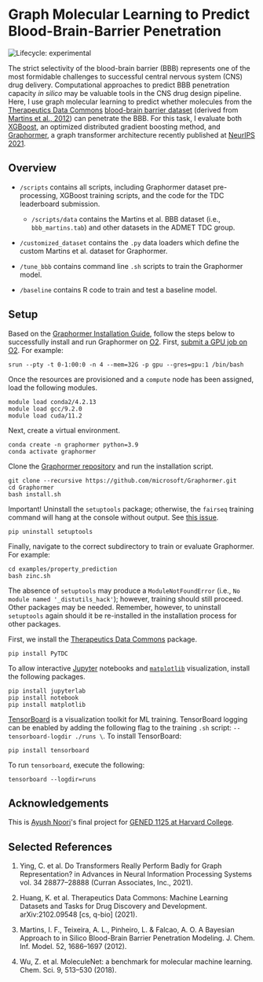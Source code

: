 # Graph Molecular Learning to Predict Blood-Brain-Barrier Penetration 

<!-- badges: start -->

![Lifecycle:
experimental](https://img.shields.io/badge/lifecycle-experimental-orange.svg)

<!-- badges: end -->

The strict selectivity of the blood-brain barrier (BBB) represents one of the most formidable challenges to successful central nervous system (CNS) drug delivery. Computational approaches to predict BBB penetration capacity *in silico* may be valuable tools in the CNS drug design pipeline. Here, I use graph molecular learning to predict whether molecules from the [Therapeutics Data Commons](https://tdcommons.ai) [blood-brain barrier dataset](https://tdcommons.ai/single_pred_tasks/adme/#bbb-blood-brain-barrier-martins-et-al) (derived from [Martins et al., 2012](https://doi.org/10.1021/ci300124c)) can penetrate the BBB. For this task, I evaluate both [XGBoost](https://xgboost.ai/), an optimized distributed gradient boosting method, and [Graphormer](https://www.microsoft.com/en-us/research/project/graphormer/), a graph transformer architecture recently published at [NeurIPS 2021](https://openreview.net/forum?id=OeWooOxFwDa).

## Overview

* `/scripts` contains all scripts, including Graphormer dataset pre-processing, XGBoost training scripts, and the code for the TDC leaderboard submission.

    * `/scripts/data` contains the Martins et al. BBB dataset (i.e., `bbb_martins.tab`) and other datasets in the ADMET TDC group.

* `/customized_dataset` contains the `.py` data loaders which define the custom Martins et al. dataset for Graphormer.

* `/tune_bbb` contains command line `.sh` scripts to train the Graphormer model.

* `/baseline` contains R code to train and test a baseline model.


## Setup

Based on the [Graphormer Installation Guide](https://graphormer.readthedocs.io/en/latest/Installation-Guide.html), follow the steps below to successfully install and run Graphormer on [O2](https://harvardmed.atlassian.net/wiki/spaces/O2/overview). First, [submit a GPU job on O2](https://harvardmed.atlassian.net/wiki/spaces/O2/pages/1629290761/Using+O2+GPU+resources). For example:

```
srun --pty -t 0-1:00:0 -n 4 --mem=32G -p gpu --gres=gpu:1 /bin/bash
```
Once the resources are provisioned and a `compute` node has been assigned, load the following modules.
```
module load conda2/4.2.13
module load gcc/9.2.0
module load cuda/11.2
```
Next, create a virtual environment.
```
conda create -n graphormer python=3.9
conda activate graphormer
```
Clone the [Graphormer repository](https://github.com/microsoft/Graphormer) and run the installation script.
```
git clone --recursive https://github.com/microsoft/Graphormer.git
cd Graphormer
bash install.sh
```
Important! Uninstall the `setuptools` package; otherwise, the `fairseq` training command will hang at the console without output. See [this issue](https://github.com/microsoft/Graphormer/issues/111).
```
pip uninstall setuptools
```
Finally, navigate to the correct subdirectory to train or evaluate Graphormer. For example:
```
cd examples/property_prediction
bash zinc.sh
```
The absence of `setuptools` may produce a `ModuleNotFoundError` (i.e., `No module named '_distutils_hack'`); however, training should still proceed. Other packages may be needed. Remember, however, to uninstall `setuptools` again should it be re-installed in the installation process for other packages.

First, we  install the [Therapeutics Data Commons](https://tdcommons.ai/start/) package.
```
pip install PyTDC
```
To allow interactive [Jupyter](https://jupyter.org/) notebooks and [`matplotlib`](https://matplotlib.org/) visualization, install the following packages.
```
pip install jupyterlab
pip install notebook
pip install matplotlib
```
[TensorBoard](https://pytorch.org/tutorials/recipes/recipes/tensorboard_with_pytorch.html) is a visualization toolkit for ML training. TensorBoard logging can be enabled by adding the following flag to the training `.sh` script: `--tensorboard-logdir ./runs \`. To install TensorBoard:
```
pip install tensorboard
```
To run `tensorboard`, execute the following:
```
tensorboard --logdir=runs
```

## Acknowledgements

This is [Ayush Noori](mailto:anoori@college.harvard.edu)'s final project for [GENED 1125 at Harvard
College](https://gened1125.github.io/spring2022/).


## Selected References

1. Ying, C. et al. Do Transformers Really Perform Badly for Graph Representation? in Advances in Neural Information Processing Systems vol. 34 28877–28888 (Curran Associates, Inc., 2021).

2. Huang, K. et al. Therapeutics Data Commons: Machine Learning Datasets and Tasks for Drug Discovery and Development. arXiv:2102.09548 [cs, q-bio] (2021).

3. Martins, I. F., Teixeira, A. L., Pinheiro, L. & Falcao, A. O. A Bayesian Approach to in Silico Blood-Brain Barrier Penetration Modeling. J. Chem. Inf. Model. 52, 1686–1697 (2012).

4. Wu, Z. et al. MoleculeNet: a benchmark for molecular machine learning. Chem. Sci. 9, 513–530 (2018).

